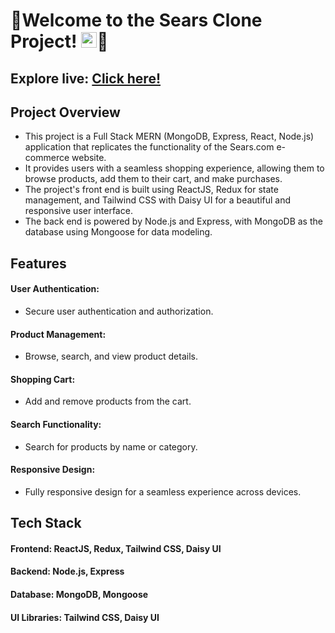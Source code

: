 
# 🚀Welcome to the Sears Clone Project! <img src="https://www.sears.com/assets/images/favicon.ico" alt="Sears Clone Logo" width="25px">🛒 

## Explore live: <a href="">Click here!</a>

## Project Overview

- This project is a Full Stack MERN (MongoDB, Express, React, Node.js) application that replicates the functionality of the Sears.com e-commerce website.
- It provides users with a seamless shopping experience, allowing them to browse products, add them to their cart, and make purchases.
- The project's front end is built using ReactJS, Redux for state management, and Tailwind CSS with Daisy UI for a beautiful and responsive user interface.
- The back end is powered by Node.js and Express, with MongoDB as the database using Mongoose for data modeling.


## Features

####  User Authentication:
  -  Secure user authentication and authorization.
####  Product Management:
  - Browse, search, and view product details.
####  Shopping Cart:
  - Add and remove products from the cart.
#### Search Functionality:
  - Search for products by name or category.
#### Responsive Design:
  - Fully responsive design for a seamless experience across devices.

## Tech Stack

#### Frontend: ReactJS, Redux, Tailwind CSS, Daisy UI
#### Backend: Node.js, Express
#### Database: MongoDB, Mongoose
#### UI Libraries: Tailwind CSS, Daisy UI




